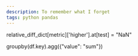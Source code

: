 ```yaml
---
description: To remember what I forget
tags: python pandas 
---
```



relative_diff_dict[metric]['higher'].at[test] = "NaN"


groupby(df.key).agg({"value": "sum"})